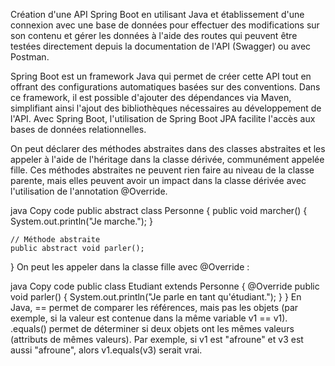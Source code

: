 Création d'une API Spring Boot en utilisant Java et établissement d'une connexion avec une base de données pour effectuer des modifications sur son contenu et gérer les données à l'aide des routes qui peuvent être testées directement depuis la documentation de l'API (Swagger) ou avec Postman.

Spring Boot est un framework Java qui permet de créer cette API tout en offrant des configurations automatiques basées sur des conventions. Dans ce framework, il est possible d'ajouter des dépendances via Maven, simplifiant ainsi l'ajout des bibliothèques nécessaires au développement de l'API. Avec Spring Boot, l'utilisation de Spring Boot JPA facilite l'accès aux bases de données relationnelles.

On peut déclarer des méthodes abstraites dans des classes abstraites et les appeler à l'aide de l'héritage dans la classe dérivée, communément appelée fille. Ces méthodes abstraites ne peuvent rien faire au niveau de la classe parente, mais elles peuvent avoir un impact dans la classe dérivée avec l'utilisation de l'annotation @Override.

java
Copy code
public abstract class Personne {
    public void marcher() {
        System.out.println("Je marche.");
    }

    // Méthode abstraite
    public abstract void parler();
}
On peut les appeler dans la classe fille avec @Override :

java
Copy code
public class Etudiant extends Personne {
    @Override
    public void parler() {
        System.out.println("Je parle en tant qu'étudiant.");
    }
}
En Java, == permet de comparer les références, mais pas les objets (par exemple, si la valeur est contenue dans la même variable v1 == v1). .equals() permet de déterminer si deux objets ont les mêmes valeurs (attributs de mêmes valeurs). Par exemple, si v1 est "afroune" et v3 est aussi "afroune", alors v1.equals(v3) serait vrai.
